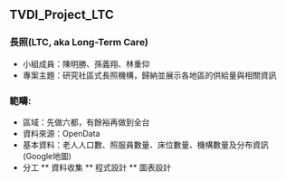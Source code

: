 ## TVDI_Project_LTC
### 長照(LTC, aka Long-Term Care)

* 小組成員：陳明勝、孫義翔、林重仰
* 專案主題：研究社區式長照機構，歸納並展示各地區的供給量與相關資訊

### 範疇:
* 區域：先做六都，有餘裕再做到全台
* 資料來源：OpenData
* 基本資料：老人人口數、照服員數量、床位數量、機構數量及分布資訊(Google地圖)
* 分工
  ** 資料收集
  ** 程式設計
  ** 圖表設計
